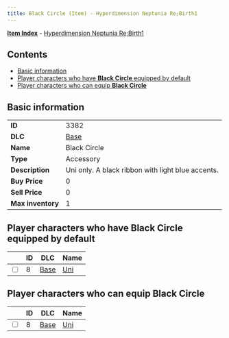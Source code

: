 ```yaml
---
title: Black Circle (Item) - Hyperdimension Neptunia Re;Birth1
---
```


[**Item Index**](/neptunia/rb1/item/index.html) - [Hyperdimension Neptunia Re;Birth1](/neptunia/rb1)

## Contents

- [Basic information](#basic-information)
- [Player characters who have **Black Circle** equipped by default](#player-characters-who-have-black-circle-equipped-by-default)
- [Player characters who can equip **Black Circle**](#player-characters-who-can-equip-black-circle)

## Basic information

|   |   |
| -- | -- |
| **ID** | 3382 |
| **DLC** | [Base](/neptunia/rb1/dlc/1-base.html) |
| **Name** | Black Circle |
| **Type** | Accessory |
| **Description** | Uni only. A black ribbon with light blue accents. |
| **Buy Price** | 0 |
| **Sell Price** | 0 |
| **Max inventory** | 1 |


## Player characters who have **Black Circle** equipped by default

|    | ID | DLC | Name |
| -- | -- | --- | ---- |
| <input type="checkbox" id="rb1-player-1-8" class="trackbox" /> | 8 | [Base](/neptunia/rb1/dlc/1-base.html) | [Uni](/neptunia/rb1/player/1-8-uni.html) |


## Player characters who can equip **Black Circle**

|    | ID | DLC | Name |
| -- | -- | --- | ---- |
| <input type="checkbox" id="rb1-player-1-8" class="trackbox" /> | 8 | [Base](/neptunia/rb1/dlc/1-base.html) | [Uni](/neptunia/rb1/player/1-8-uni.html) |

